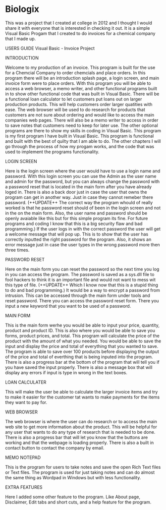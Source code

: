 # Biologix
This was a project that I created at college in 2012 and I thought I would share it with everyone that is interested in checking it out.  It is a simple Visual Basic Progam that I created to do invoices for a chemical company that I made up.  

USERS GUIDE
Visual Basic - Invoice Project


INTRODUCTION

Welcome to my production of an invoice.  This program is built for the use for a Chemcial Company to order chemcials and place orders.  In this program there will be an introduction splash page, a login screen, and main invoice form were to place orders.  With this program you will be able to access a web browser, a memo writer, and other functional programs built in to show other functional code that was built in Visual Basic.  There will be a functional loan calculator to let customers put loans out on larger production products.  This will help customers order larger quatities with ease.  The web browser will be used to do research for products that customers are not sure about ordering and would like to access the main companies web pages.  There will also be a memo writer to access in order to save notes that customers need to keep for later use.  The other optional programs are there to show my skills in coding in Visual Basic. This program is my first program I have built in Visual Basic.  This program is functional and built with the best of quilty that I am able to do.  The other chapters I will go through the process of how my progam works, and the code that was used to implement the programs functionality.


LOGIN SCREEN

Here is the login screen where the user would have to use a login name and password.  With this login screen you can use the Admin as the user name and admin for the password, but you can always change the password with a password reset that is located in the main form after you have already loged in.  There is also a back door just in case the user that owns the program can get in another way.  Just in case they cannot remeber there password.  (++UPDATE++ The correct way the program whould of really worked is that he password reset should of been in the login screen and not in the on the main form. Also, the user name and password should be openly avaiable like this but for this simple program its fine.  For future programs and coding I know that this is a big security flaw and bad programming.)  If the user logs in with the correct password the user will get a welcome message that will pop up.  This is to show that the user has correctly inputted the right password for the program.  Also, it shows an error message just in case the user types in the wrong password more then three times.  


PASSWORD RESET

Here on the main form you can reset the password so the next time you log in you can access the program.  The password is saved as a sys.dll file to fool hackers to think it is an important file and would not want to mess wit this type of file.  (++UPDATE++ Which I know now that this is a stupid thing to do and bad programming.)  It would be a way to encrypt a password from intrusion.  This can be accessed through the main form under tools and reset password.  There you can access the password reset form.  There you input a new keyword that you want to be used of a password.


MAIN FORM

This is the main form werhe you would be able to input your price, quantity, product and product ID.  This is also where you would be able to save you forms, product prices, and total.  This program will calculate the price of the product with the amount of what you needed.  You would be able to save the input and display the price and total of everything that you wanted to save.  The program is able to save over 100 products before displaying the output of the price and total of everthing that is being inputed into the program.  There is also a progress bar at the bottom of the program that will tell you if you have saved the input properly.  There is also a message box that will display any errors if input is type in wrong in the text boxes.


LOAN CALCULATER

This will make the user be able to calculate the larger invoice items and try to make it easier for the customer tat wants to make payments for the items they want to pay for.


WEB BROWSER

The web browser is where the user can do research or to access the main web site to get more information about the product.  This will be helpful for any user that wants to do any type of research that is needed to be done.  There is also a progress bar that will let you know that the buttons are working and that the webpage is loading properly.  There is also a built in contact button to contact the company by email.


MEMO NOTEPAD

This is the program for users to take notes and save the open Rich Text files or Text files.  The program is used for just taking notes and can do almost the same thing as Wordpad in Windows but with less functionality.


EXTRA FEATURES

Here I added some other feature to the program.  Like About page, Disclaimer, Edit tabs and short cuts, and a help feature for the program.
